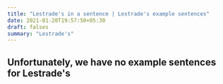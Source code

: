 ```yaml
---
title: "Lestrade's in a sentence | Lestrade's example sentences"
date: 2021-01-20T19:57:50+05:30
draft: falses
summary: "Lestrade's"
---
```

## Unfortunately, we have no example sentences for Lestrade's                 

